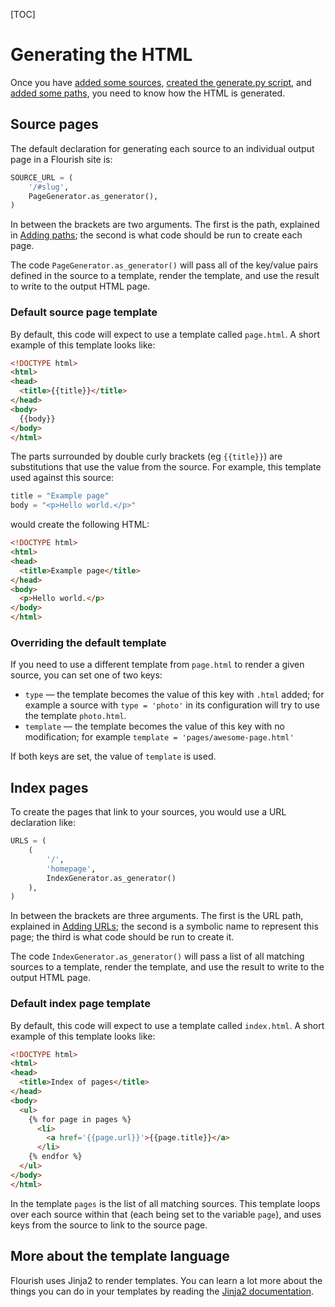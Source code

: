 [TOC]

# Generating the HTML

Once you have [added some sources](/adding-sources/),
[created the generate.py script](/generating-the-site/), and
[added some paths](/adding-paths/), you need to know how the HTML is generated.


## Source pages

The default declaration for generating each source to an individual output
page in a Flourish site is:

```python
SOURCE_URL = (
    '/#slug',
    PageGenerator.as_generator(),
)
```

In between the brackets are two arguments. The first is the path,
explained in [Adding paths](/adding-paths/); the second is what code should be
run to create each page.

The code `PageGenerator.as_generator()` will pass all of the key/value pairs
defined in the source to a template, render the template, and use the result
to write to the output HTML page.

### Default source page template

By default, this code will expect to use a template called `page.html`. A 
short example of this template looks like:

```html
<!DOCTYPE html>
<html>
<head>
  <title>{{title}}</title>
</head>
<body>
  {{body}}
</body>
</html>
```

The parts surrounded by double curly brackets (eg `{{title}}`) are 
substitutions that use the value from the source. For example, this template
used against this source:

```python
title = "Example page"
body = "<p>Hello world.</p>"
```

would create the following HTML:


```html
<!DOCTYPE html>
<html>
<head>
  <title>Example page</title>
</head>
<body>
  <p>Hello world.</p>
</body>
</html>
```

### Overriding the default template

If you need to use a different template from `page.html` to render a given
source, you can set one of two keys:

  * `type` — the template becomes the value of this key with `.html` added;
    for example a source with `type = 'photo'` in its configuration will try
    to use the template `photo.html`.
  * `template` — the template becomes the value of this key with no
    modification; for example `template = 'pages/awesome-page.html'`

If both keys are set, the value of `template` is used.


## Index pages

To create the pages that link to your sources, you would use a URL declaration
like:

```python
URLS = (
    (
        '/',
        'homepage',
        IndexGenerator.as_generator()
    ),
)
```

In between the brackets are three arguments. The first is the URL path,
explained in [Adding URLs](/adding-urls/); the second is a symbolic name to
represent this page; the third is what code should be run to create it.

The code `IndexGenerator.as_generator()` will pass a list of all matching
sources to a template, render the template, and use the result to write
to the output HTML page.

### Default index page template

By default, this code will expect to use a template called `index.html`. A 
short example of this template looks like:

```html
<!DOCTYPE html>
<html>
<head>
  <title>Index of pages</title>
</head>
<body>
  <ul>
    {% for page in pages %}
      <li>
        <a href='{{page.url}}'>{{page.title}}</a>
      </li>
    {% endfor %}
  </ul>
</body>
</html>
```

In the template `pages` is the list of all matching sources. This template
loops over each source within that (each being set to the variable `page`),
and uses keys from the source to link to the source page.


## More about the template language

Flourish uses Jinja2 to render templates. You can learn a lot more about the
things you can do in your templates by reading the
[Jinja2 documentation](https://jinja.palletsprojects.com/).
